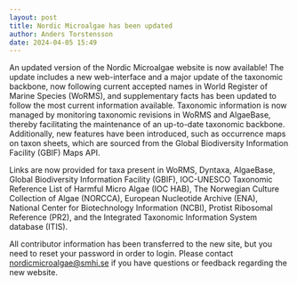 ```yaml
---
layout: post
title: Nordic Microalgae has been updated
author: Anders Torstensson
date: 2024-04-05 15:49
---
```


An updated version of the Nordic Microalgae website is now available! The update includes a new web-interface and a major update of the taxonomic backbone, now following current accepted names in World Register of Marine Species (WoRMS), and supplementary facts has been updated to follow the most current information available. Taxonomic information is now managed by monitoring taxonomic revisions in WoRMS and AlgaeBase, thereby facilitating the maintenance of an up-to-date taxonomic backbone. Additionally, new features have been introduced, such as occurrence maps on taxon sheets, which are sourced from the Global Biodiversity Information Facility (GBIF) Maps API. 

Links are now provided for taxa present in WoRMS, Dyntaxa, AlgaeBase, Global Biodiversity Information Facility (GBIF), IOC-UNESCO Taxonomic Reference List of Harmful Micro Algae (IOC HAB), The Norwegian Culture Collection of Algae (NORCCA), European Nucleotide Archive (ENA), National Center for Biotechnology Information (NCBI), Protist Ribosomal Reference (PR2), and the Integrated Taxonomic Information System database (ITIS).

All contributor information has been transferred to the new site, but you need to reset your password in order to login. Please contact nordicmicroalgae@smhi.se if you have questions or feedback regarding the new website.
